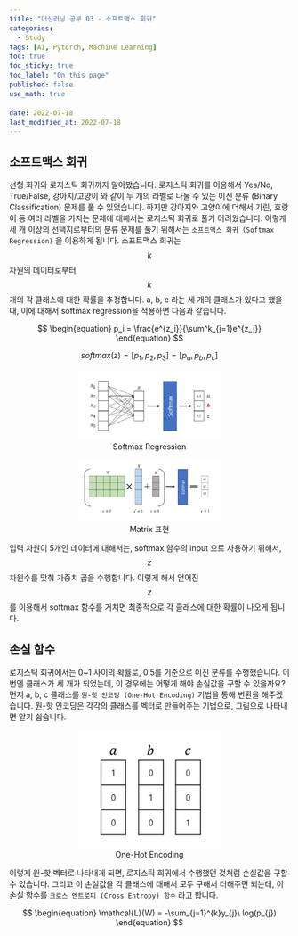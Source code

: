 ```yaml
---
title: "머신러닝 공부 03 - 소프트맥스 회귀"
categories:
  - Study
tags: [AI, Pytorch, Machine Learning]
toc: true
toc_sticky: true
toc_label: "On this page"
published: false
use_math: true

date: 2022-07-18
last_modified_at: 2022-07-18
---
```


## 소프트맥스 회귀
선형 회귀와 로지스틱 회귀까지 알아봤습니다. 로지스틱 회귀를 이용해서 Yes/No, True/False, 강아지/고양이 와 같이 두 개의 라벨로 나눌 수 있는 이진 분류 (Binary Classification) 문제를 풀 수 있었습니다. 하지만 강아지와 고양이에 더해서 기린, 호랑이 등 여러 라벨을 가지는 문제에 대해서는 로지스틱 회귀로 풀기 어려웠습니다. 이렇게 세 개 이상의 선택지로부터의 분류 문제를 풀기 위해서는 `소프트맥스 회귀 (Softmax Regression)` 을 이용하게 됩니다. 소프트맥스 회귀는 $$k$$ 차원의 데이터로부터 $$k$$ 개의 각 클래스에 대한 확률을 추정합니다. a, b, c 라는 세 개의 클래스가 있다고 했을때, 이에 대해서 softmax regression을 적용하면 다음과 같습니다.

$$
\begin{equation}
p_i = \frac{e^{z_i}}{\sum^k_{j=1}e^{z_j}}
\end{equation}
$$

$$
\begin{equation}
softmax(z) = \left[ p_1, p_2, p_3 \right] = \left[ p_{a}, p_{b}, p_{c} \right] 
\end{equation}
$$

<center>
<figure style="width:50%"> <img src="/Images/Study/mlstudy/3/softmax.jpg" alt=""/>
<figcaption>Softmax Regression</figcaption>
</figure>
</center>

<center>
<figure style="width:50%"> <img src="/Images/Study/mlstudy/3/matrix.jpg" alt=""/>
<figcaption>Matrix 표현</figcaption>
</figure>
</center>

입력 차원이 5개인 데이터에 대해서는, softmax 함수의 input 으로 사용하기 위해서, $$z$$ 차원수를 맞춰 가중치 곱을 수행합니다. 이렇게 해서 얻어진 $$z$$ 를 이용해서 softmax 함수를 거치면 최종적으로 각 클래스에 대한 확률이 나오게 됩니다. 

## 손실 함수
로지스틱 회귀에서는 0~1 사이의 확률로, 0.5를 기준으로 이진 분류를 수행했습니다. 이번엔 클래스가 세 개가 되었는데, 이 경우에는 어떻게 해야 손실값을 구할 수 있을까요? 먼저 a, b, c 클래스를 `원-핫 인코딩 (One-Hot Encoding)` 기법을 통해 변환을 해주겠습니다. 원-핫 인코딩은 각각의 클래스를 벡터로 만들어주는 기법으로, 그림으로 나타내면 알기 쉽습니다.

<center>
<figure style="width:50%"> <img src="/Images/Study/mlstudy/3/one-hot.jpg" alt=""/>
<figcaption>One-Hot Encoding</figcaption>
</figure>
</center>

이렇게 원-핫 벡터로 나타내게 되면, 로지스틱 회귀에서 수행했던 것처럼 손실값을 구할 수 있습니다. 그리고 이 손실값을 각 클래스에 대해서 모두 구해서 더해주면 되는데, 이 손실 함수를 `크로스 엔트로피 (Cross Entropy) 함수` 라고 합니다.

$$
\begin{equation}
\mathcal{L}(W) = -\sum_{j=1}^{k}y_{j}\ log(p_{j})
\end{equation}
$$
